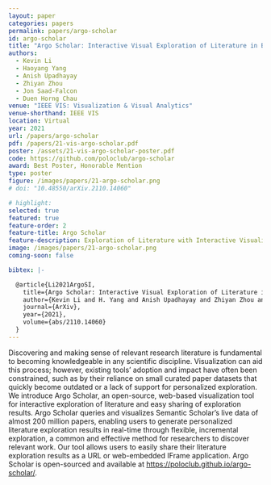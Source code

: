 ```yaml
---
layout: paper
categories: papers
permalink: papers/argo-scholar
id: argo-scholar
title: "Argo Scholar: Interactive Visual Exploration of Literature in Browsers"
authors: 
  - Kevin Li
  - Haoyang Yang
  - Anish Upadhayay
  - Zhiyan Zhou
  - Jon Saad-Falcon
  - Duen Horng Chau
venue: "IEEE VIS: Visualization & Visual Analytics"
venue-shorthand: IEEE VIS
location: Virtual
year: 2021
url: /papers/argo-scholar
pdf: /papers/21-vis-argo-scholar.pdf
poster: /assets/21-vis-argo-scholar-poster.pdf
code: https://github.com/poloclub/argo-scholar
award: Best Poster, Honorable Mention
type: poster
figure: /images/papers/21-argo-scholar.png
# doi: "10.48550/arXiv.2110.14060"

# highlight:
selected: true
featured: true
feature-order: 2
feature-title: Argo Scholar
feature-description: Exploration of Literature with Interactive Visualization
image: /images/papers/21-argo-scholar.png
coming-soon: false

bibtex: |-

  @article{Li2021ArgoSI,
    title={Argo Scholar: Interactive Visual Exploration of Literature in Browsers},
    author={Kevin Li and H. Yang and Anish Upadhayay and Zhiyan Zhou and Jon Saad-Falcon and Duen Horng Chau},
    journal={ArXiv},
    year={2021},
    volume={abs/2110.14060}
  }
---
```


Discovering and making sense of relevant research literature is fundamental to becoming knowledgeable in any scientific discipline. Visualization can aid this process; however, existing tools’ adoption and impact have often been constrained, such as by their reliance on small curated paper datasets that quickly become outdated or a lack of support for personalized exploration. We introduce Argo Scholar, an open-source, web-based visualization tool for interactive exploration of literature and easy sharing of exploration results. Argo Scholar queries and visualizes Semantic Scholar’s live data of almost 200 million papers, enabling users to generate personalized literature exploration results in real-time through flexible, incremental exploration, a common and effective method for researchers to discover relevant work. Our tool allows users to easily share their literature exploration results as a URL or web-embedded IFrame application. Argo Scholar is open-sourced and available at https://poloclub.github.io/argo-scholar/.
